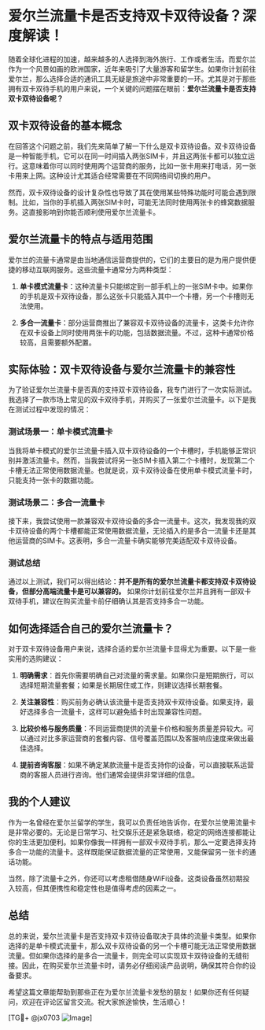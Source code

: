 # 爱尔兰流量卡是否支持双卡双待设备？深度解读！

随着全球化进程的加速，越来越多的人选择到海外旅行、工作或者生活。而爱尔兰作为一个风景如画的欧洲国家，近年来吸引了大量游客和留学生。如果你计划前往爱尔兰，那么选择合适的通讯工具无疑是旅途中非常重要的一环。尤其是对于那些拥有双卡双待手机的用户来说，一个关键的问题摆在眼前：**爱尔兰流量卡是否支持双卡双待设备呢？**

## 双卡双待设备的基本概念

在回答这个问题之前，我们先来简单了解一下什么是双卡双待设备。双卡双待设备是一种智能手机，它可以在同一时间插入两张SIM卡，并且这两张卡都可以独立运行。这意味着你可以同时使用两个运营商的服务，比如一张卡用来打电话，另一张卡用来上网。这种设计尤其适合经常需要在不同网络间切换的用户。

然而，双卡双待设备的设计复杂性也导致了其在使用某些特殊功能时可能会遇到限制。比如，当你的手机插入两张SIM卡时，可能无法同时使用两张卡的蜂窝数据服务。这直接影响到你能否顺利使用爱尔兰流量卡。

## 爱尔兰流量卡的特点与适用范围

爱尔兰的流量卡通常是由当地通信运营商提供的，它们的主要目的是为用户提供便捷的移动互联网服务。这些流量卡通常分为两种类型：

1. **单卡模式流量卡**：这种流量卡只能绑定到一部手机上的一张SIM卡中。如果你的手机是双卡双待设备，那么这张卡只能插入其中一个卡槽，另一个卡槽则无法使用。
   
2. **多合一流量卡**：部分运营商推出了兼容双卡双待设备的流量卡，这类卡允许你在双卡设备上同时使用两张卡的功能，包括数据流量。不过，这种卡通常价格较高，且需要额外配置。

## 实际体验：双卡双待设备与爱尔兰流量卡的兼容性

为了验证爱尔兰流量卡是否真的支持双卡双待设备，我专门进行了一次实际测试。我选择了一款市场上常见的双卡双待手机，并购买了一张爱尔兰流量卡。以下是我在测试过程中发现的情况：

### 测试场景一：单卡模式流量卡
当我将单卡模式的爱尔兰流量卡插入双卡双待设备的一个卡槽时，手机能够正常识别并激活流量卡。然而，当我尝试将另一张SIM卡插入第二个卡槽时，发现第二个卡槽无法正常使用数据流量。也就是说，双卡双待设备在使用单卡模式流量卡时，只能支持一张卡的数据功能。

### 测试场景二：多合一流量卡
接下来，我尝试使用一款兼容双卡双待设备的多合一流量卡。这次，我发现我的双卡双待设备的两个卡槽都能正常使用数据流量，无论插入的是多合一流量卡还是其他运营商的SIM卡。这表明，多合一流量卡确实能够完美适配双卡双待设备。

### 测试总结
通过以上测试，我们可以得出结论：**并不是所有的爱尔兰流量卡都支持双卡双待设备，但部分高端流量卡是可以兼容的。** 如果你计划前往爱尔兰并且拥有一部双卡双待手机，建议在购买流量卡前仔细确认其是否支持多合一功能。

## 如何选择适合自己的爱尔兰流量卡？

对于双卡双待设备用户来说，选择合适的爱尔兰流量卡显得尤为重要。以下是一些实用的选购建议：

1. **明确需求**：首先你需要明确自己对流量的需求量。如果你只是短期旅行，可以选择短期流量套餐；如果是长期居住或工作，则建议选择长期套餐。
   
2. **关注兼容性**：购买前务必确认该流量卡是否支持双卡双待设备。如果支持，最好选择多合一流量卡，这样可以避免插卡时出现兼容性问题。

3. **比较价格与服务质量**：不同运营商提供的流量卡价格和服务质量差异较大。可以通过对比多家运营商的套餐内容、信号覆盖范围以及客服响应速度来做出最佳选择。

4. **提前咨询客服**：如果不确定某款流量卡是否支持你的设备，可以直接联系运营商的客服人员进行咨询。他们通常会提供非常详细的信息。

## 我的个人建议

作为一名曾经在爱尔兰留学的学生，我可以负责任地告诉你，在爱尔兰使用流量卡是非常必要的。无论是日常学习、社交娱乐还是紧急联络，稳定的网络连接都能让你的生活更加便利。如果你像我一样拥有一部双卡双待手机，那么一定要选择支持多合一功能的流量卡。这样既能保证数据流量的正常使用，又能保留另一张卡的通话功能。

当然，除了流量卡之外，你还可以考虑租借随身WiFi设备。这类设备虽然初期投入较高，但其便携性和稳定性也是值得考虑的因素之一。

## 总结

总的来说，爱尔兰流量卡是否支持双卡双待设备取决于具体的流量卡类型。如果你选择的是单卡模式流量卡，那么双卡双待设备的另一个卡槽可能无法正常使用数据流量。但如果你选择的是多合一流量卡，则完全可以实现双卡双待设备的无缝衔接。因此，在购买爱尔兰流量卡时，请务必仔细阅读产品说明，确保其符合你的设备要求。

希望这篇文章能帮助到那些正在为爱尔兰流量卡发愁的朋友！如果你还有任何疑问，欢迎在评论区留言交流。祝大家旅途愉快，生活顺心！

[TG💪+ @jx0703 ![Image](https://github.com/user-attachments/assets/dbca1d08-cadb-493c-b0ec-ad6f7a83f270)]